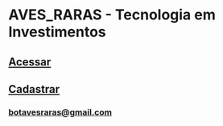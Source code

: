 # AVES_RARAS - Tecnologia em Investimentos

## [Acessar](https://mehedi61.github.io/Login-Signup-form/login.html) 
## [Cadastrar](https://mehedi61.github.io/Login-Signup-form/signup.html) 
### botavesraras@gmail.com


